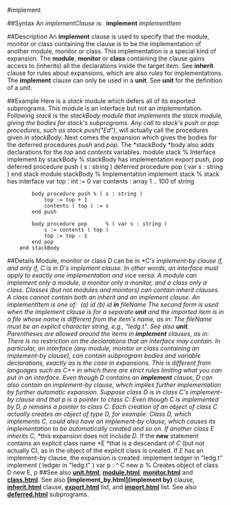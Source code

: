 
#implement

##Syntax
An *implementClause* is:
 **implement** *implementItem*

##Description
An **implement** clause is used to specify that the module, monitor or class containing the clause is to be the implementation of another module, monitor or class. This implementation is a special kind of expansion. The **module**, **monitor** or **class** containing the clause gains access to (inherits) all the declarations inside the target item. See **inherit** clause for rules about expansions, which are also rules for implementations.
The **implement** clause can only be used in a **unit**. See **unit** for the definition of a unit.

##Example
Here is a *stack* module which defers all of its exported subprograms. This module is an interface but not an implementation. Following *stack* is the *stackBody *module that implements the *stack* module, giving the bodies for *stack*'s subprograms. Any call to *stack's* *push* or *pop* procedures, such as *stack*.*push(*"Ed"*)*, will actually call the procedures given in *stackBody*.
Next comes the expansion which gives the bodies for the deferred procedures *push* and *pop*. The *stackBody *body also adds declarations for the *top* and *contents* variables.
        module stack                % Interface
            implement by stackBody
                                % stackBody has implementation
            export push, pop
            deferred procedure push ( s : string )
            deferred procedure pop ( var s : string )
        end stack        module stackBody        % Implementation
            implement stack     % stack has interface
            var top : int := 0
            var contents : array 1 .. 100 of string
        
            body procedure push % ( s : string )
                top := top + 1
                contents ( top ) := s
            end push
        
            body procedure pop      % ( var s : string )
                s := contents ( top )
                top := top - 1
            end pop
        end stackBody
##Details
Module, monitor or class *D* can be in *C'*s implement-by clause if, and only if, *C* is in *D'*s implement clause. In other words, an interface must apply to exactly one implementation and vice versa. A module can implement only a module, a monitor only a monitor, and a class only a class. Classes (but not modules and monitors) can contain inherit clauses. A class cannot contain both an inherit and an implement clause.
An *implementItem* is one of*:*
 (a) *id* (b) *id* **in** *fileName*
The second form is used when the implement clause is for a separate **unit** and the imported item is in a file whose name is different from the item's name, as in:
The *fileName* must be an explicit character string, e.g., "ledg.t". See also **unit**. Parentheses are allowed around the items in **implement** clauses, as in:
There is no restriction on the declarations that an interface may contain. In particular, an interface (any module, monitor or class containing an implement-by clause), can contain subprogram bodies and variable declarations, exactly as is the case in expansions. This is different from languages such as C++ in which there are strict rules limiting what you can put in an interface.
Even though *D* contains an **implement** clause, *D* can also contain an implement-by clause, which implies further implementation by further automatic expansion.
Suppose class *D* is in class *C*'s implement-by clause and that *p* is a pointer to class *C*:
Even though *C* is implemented by *D*, *p* remains a pointer to class *C*. Each creation of an object of class *C* actually creates an object of type *D*, for example:
Class *D*, which implements *C*,* *could also have an implement-by clause, which causes its implementation to be automatically created and so on. If another class *E* inherits *C*,* *this expansion does not include *D*.
If the **new** statement contains an explicit class name *E *that is a descendant of *C* (but not actually C), as in
the object of the explicit class is created. If *E* has an implement-by clause, the expansion is created.
        implement ledger in "ledg.t"        implement ( ledger in "ledg.t" )        var p : ^ C        new p   % Creates object of class D        new E, p
##See also
**[unit.html](unit)**, **[module.html](module)**, **[monitor.html](monitor)** and **[class.html](class)**. See also **[implement_by.html](implement by)** clause, **[inherit.html](inherit)** clause, **[export.html](export)** list, and **[import.html](import)** list. See also **[deferred.html](deferred)** subprograms.
